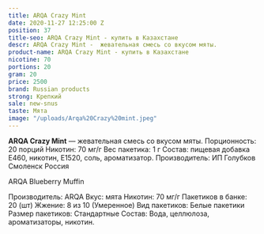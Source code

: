 ```yaml
---
title: ARQA Crazy Mint
date: 2020-11-27 12:25:00 Z
position: 37
title-seo: ARQA Crazy Mint - купить в Казахстане
descr: ARQA Crazy Mint -  жевательная смесь со вкусом мяты.
product-name: ARQA Crazy Mint - купить в Казахстане
nicotine: 70
portions: 20
gram: 20
price: 2500
brand: Russian products
strong: Крепкий
sale: new-snus
taste: Мята
image: "/uploads/Arqa%20Crazy%20mint.jpeg"
---
```


**ARQA Crazy Mint** — жевательная смесь со вкусом мяты. Порционность: 20 порций Никотин: 70 мг/г Вес пакетика: 1 г Состав: пищевая добавка E460, никотин, E1520, соль, ароматизатор. Производитель: ИП Голубков Смоленск Россия

ARQA Blueberry Muffin

Производитель: ARQA Вкус: мята Никотин: 70 мг/г Пакетиков в банке: 20 (шт) Жжение: 8 из 10 (Умеренное) Вид пакетиков: Белые пакетики Размер пакетиков: Стандартные Состав: Вода, целлюлоза, ароматизаторы, никотин.